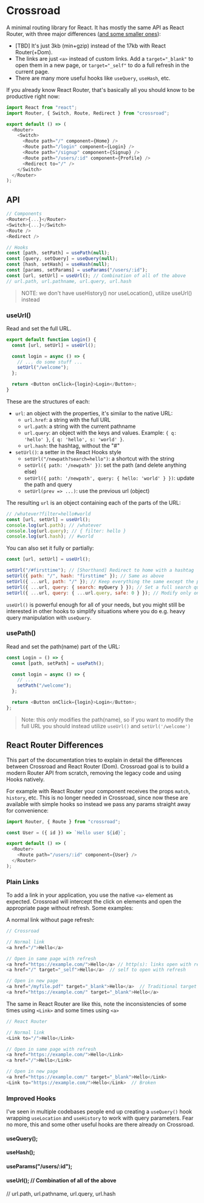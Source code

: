 # Crossroad

A minimal routing library for React. It has mostly the same API as React Router, with three major differences ([and some smaller ones](#react-router-differences)):

- [TBD] It's just 3kb (min+gzip) instead of the 17kb with React Router(+Dom).
- The links are just `<a>` instead of custom links. Add a `target="_blank"` to open them in a new page, or `target="_self"` to do a full refresh in the current page.
- There are many more useful hooks like `useQuery`, `useHash`, etc.

If you already know React Router, that's basically all you should know to be productive right now:

```js
import React from "react";
import Router, { Switch, Route, Redirect } from "crossroad";

export default () => (
  <Router>
    <Switch>
      <Route path="/" component={Home} />
      <Route path="/login" component={Login} />
      <Route path="/signup" component={Signup} />
      <Route path="/users/:id" component={Profile} />
      <Redirect to="/" />
    </Switch>
  </Router>
);
```

## API

```js
// Components
<Router>{...}</Router>
<Switch>{...}</Switch>
<Route />
<Redirect />

// Hooks
const [path, setPath] = usePath(null);
const [query, setQuery] = useQuery(null);
const [hash, setHash] = useHash(null);
const [params, setParams] = useParams("/users/:id");
const [url, setUrl] = useUrl(); // Combination of all of the above
// url.path, url.pathname, url.query, url.hash
```

> NOTE: we don't have useHistory() nor useLocation(), utilize useUrl() instead

### useUrl()

Read and set the full URL.

```js
export default function Login() {
  const [url, setUrl] = useUrl();

  const login = async () => {
    // ... do some stuff ...
    setUrl("/welcome");
  };

  return <Button onClick={login}>Login</Button>;
}
```

These are the structures of each:

- `url`: an object with the properties, it's similar to the native URL:
  - `url.href`: a string with the full URL
  - `url.path`: a string with the current pathname
  - `url.query`: an object with the keys and values. Example: `{ q: 'hello' }`, `{ q: 'hello', s: 'world' }`.
  - `url.hash`: the hashtag, without the "#"
- `setUrl()`: a setter in the React Hooks style
  - `setUrl("/newpath?search=hello")`: a shortcut with the string
  - `setUrl({ path: '/newpath' })`: set the path (and delete anything else)
  - `setUrl({ path: '/newpath', query: { hello: 'world' } })`: update the path and query
  - `setUrl(prev => ...)`: use the previous url (object)

The resulting `url` is an object containing each of the parts of the URL:

```js
// /whatever?filter=hello#world
const [url, setUrl] = useUrl();
console.log(url.path); // /whatever
console.log(url.query); // { filter: hello }
console.log(url.hash); // #world
```

You can also set it fully or partially:

```js
const [url, setUrl] = useUrl();

setUrl("/#firsttime"); // [Shorthand] Redirect to home with a hashtag
setUrl({ path: "/", hash: "firsttime" }); // Same as above
setUrl({ ...url, path: "/" }); // Keep everything the same except the path
setUrl({ ...url, query: { search: myQuery } }); // Set a full search query
setUrl({ ...url, query: { ...url.query, safe: 0 } }); // Modify only one query param
```

`useUrl()` is powerful enough for all of your needs, but you might still be interested in other hooks to simplify situations where you do e.g. heavy query manipulation with `useQuery`.

### usePath()

Read and set the path(name) part of the URL:

```js
const Login = () => {
  const [path, setPath] = usePath();

  const login = async () => {
    // ...
    setPath("/welcome");
  };

  return <Button onClick={login}>Login</Button>;
};
```

> Note: this _only_ modifies the path(name), so if you want to modify the full URL you should instead utilize `useUrl()` and `setUrl('/welcome')`

## React Router Differences

This part of the documentation tries to explain in detail the differences between Crossroad and React Router (Dom). Crossroad goal is to build a modern Router API from scratch, removing the legacy code and using Hooks natively.

For example with React Router your component receives the props `match`, `history`, etc. This is no longer needed in Crossroad, since now these are available with simple hooks so instead we pass any params straight away for convenience:

```js
import Router, { Route } from "crossroad";

const User = ({ id }) => `Hello user ${id}`;

export default () => (
  <Router>
    <Route path="/users/:id" component={User} />
  </Router>
);
```

### Plain Links

To add a link in your application, you use the native `<a>` element as expected. Crossroad will intercept the click on <a> elements and open the appropriate page without refresh. Some examples:

A normal link without page refresh:

```js
// Crossroad

// Normal link
<a href="/">Hello</a>

// Open in same page with refresh
<a href="https://example.com/">Hello</a> // http(s): links open with refresh
<a href="/" target="_self">Hello</a>  // self to open with refresh

// Open in new page
<a href="/myfile.pdf" target="_blank">Hello</a>  // Traditional target blank
<a href="https://example.com/" target="_blank">Hello</a>
```

The same in React Router are like this, note the inconsistencies of some times using `<Link>` and some times using `<a>`

```js
// React Router

// Normal link
<Link to="/">Hello</Link>

// Open in same page with refresh
<a href="https://example.com/">Hello</Link>
<a href="/">Hello</Link>

// Open in new page
<a href="https://example.com/" target="_blank">Hello</Link>
<Link to="https://example.com/">Hello</Link>  // Broken
```

### Improved Hooks

I've seen in multiple codebases people end up creating a `useQuery()` hook wrapping `useLocation` and `useHistory` to work with query parameters. Fear no more, this and some other useful hooks are there already on Crossroad.

#### useQuery();

#### useHash();

#### useParams("/users/:id");

#### useUrl(); // Combination of all of the above

// url.path, url.pathname, url.query, url.hash
